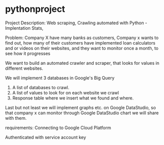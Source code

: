 # pythonproject

Project Description: Web scraping, Crawling automated with Python - Implentation Stats,

Problem: Company X have many banks as customers, Company x wants to find out, how many of their customers
have implemented loan calculators and or videos on their websites, and they want to monitor once a month, to see how it progresses

We want to build an automated crawler and scraper, that looks for values in different websites.

We will implement 3 databases in Google's Big Query
1. A list of databases to crawl.
2. A list of values to look for on each website we crawl
3. Response table where we insert what we found and where.


Last but not least we will implement graphs etc. on Google DataStudio, so that company x can monitor through Google DataStudio chart we will share with them.

requirements:
Connecting to Google Cloud Platform

Authenticated with service account key